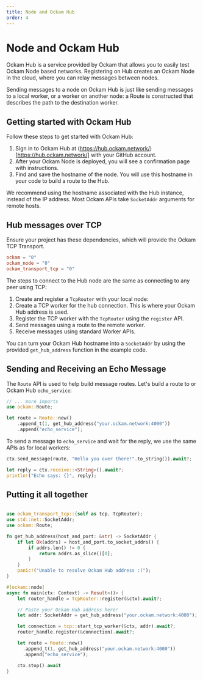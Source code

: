 ```yaml
---
title: Node and Ockam Hub
order: 4
---
```


# Node and Ockam Hub

Ockam Hub is a service provided by Ockam that allows you to easily test Ockam Node based networks. Registering on
Hub creates an Ockam Node in the cloud, where you can relay messages between nodes.

Sending messages to a node on Ockam Hub is just like sending messages to a local worker, or a worker on another node:
a Route is constructed that describes the path to the destination worker.

## Getting started with Ockam Hub

Follow these steps to get started with Ockam Hub:

1. Sign in to Ockam Hub at (https://hub.ockam.network/)[https://hub.ockam.network/] with your GitHub account.
1. After your Ockam Node is deployed, you will see a confirmation page with instructions.
1. Find and save the hostname of the node. You will use this hostname in your code to build a route to the Hub.

We recommend using the hostname associated with the Hub instance, instead of the IP address. Most Ockam APIs take `SocketAddr`
arguments for remote hosts.

## Hub messages over TCP

Ensure your project has these dependencies, which will provide the Ockam TCP Transport.

```toml
ockam = "0"
ockam_node = "0"
ockam_transport_tcp = "0"
```

The steps to connect to the Hub node are the same as connecting to any peer using TCP:

1. Create and register a `TcpRouter` with your local node:
1. Create a TCP worker for the hub connection. This is where your Ockam Hub address is used.
1. Register the TCP worker with the `TcpRouter` using the `register` API.
1. Send messages using a route to the remote worker.
1. Receive messages using standard Worker APIs.

You can turn your Ockam Hub hostname into a `SocketAddr` by using the provided `get_hub_address` function in the example code.

## Sending and Receiving an Echo Message

The `Route` API is used to help build message routes. Let's build a route to or Ockam Hub `echo_service`:

```rust
// ... more imports
use ockam::Route;

let route = Route::new()
    .append_t(1, get_hub_address("your.ockam.network:4000"))
    .append("echo_service");
```

To send a message to `echo_service` and wait for the reply, we use the same APIs as for local workers:

```rust
ctx.send_message(route, "Hello you over there!".to_string()).await?;

let reply = ctx.receive::<String>().await?;
println!("Echo says: {}", reply);
```

## Putting it all together

```rust

use ockam_transport_tcp::{self as tcp, TcpRouter};
use std::net::SocketAddr;
use ockam::Route;

fn get_hub_address(host_and_port: &str) -> SocketAddr {
    if let Ok(addrs) = host_and_port.to_socket_addrs() {
        if addrs.len() != 0 {
            return addrs.as_slice()[0];
        }
    }
    panic!("Unable to resolve Ockam Hub address :(");
}

#[ockam::node]
async fn main(ctx: Context) -> Result<()> {
    let router_handle = TcpRouter::register(&ctx).await?;

    // Paste your Ockam Hub address here!
    let addr: SocketAddr = get_hub_address("your.ockam.network:4000");

    let connection = tcp::start_tcp_worker(&ctx, addr).await?;
    router_handle.register(&connection).await?;

    let route = Route::new()
      .append_t(1, get_hub_address("your.ockam.network:4000"))
      .append("echo_service");

    ctx.stop().await
}

```

